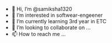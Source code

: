 - 👋 Hi, I’m @samiksha1320
- 👀 I’m interested in softwear-engeener
- 🌱 I’m currently learning 3rd year in ETC
- 💞️ I’m looking to collaborate on ...
- 📫 How to reach me ...

<!---
samiksha1320/samiksha1320 is a ✨ special ✨ repository because its `README.md` (this file) appears on your GitHub profile.
You can click the Preview link to take a look at your changes.
--->
